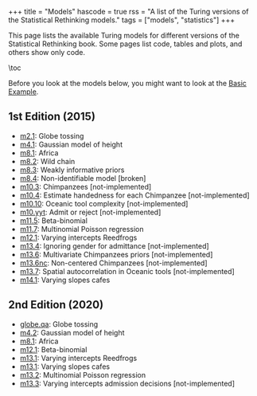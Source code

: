 +++
title = "Models"
hascode = true
rss = "A list of the Turing versions of the Statistical Rethinking models."
tags = ["models", "statistics"]
+++

This page lists the available Turing models for different versions of the Statistical Rethinking book.
Some pages list code, tables and plots, and others show only code.

\toc

Before you look at the models below, you might want to look at the [Basic Example](basic-example).

## 1st Edition (2015)

- [m2.1](globe-tossing): Globe tossing
- [m4.1](height): Gaussian model of height
- [m8.1](africa): Africa
- [m8.2](wild-chain): Wild chain
- [m8.3](weakly-informative-priors): Weakly informative priors
- [m8.4](non-identifiable): Non-identifiable model [broken]
- [m10.3](chimpanzees): Chimpanzees [not-implemented]
- [m10.4](estimate-handedness-chimpanzees): Estimate handedness for each Chimpanzee [not-implemented]
- [m10.10](oceanic-tool-complexity): Oceanic tool complexity [not-implemented]
- [m10.yyt](admit-reject): Admit or reject [not-implemented]
- [m11.5](beta-binomial): Beta-binomial
- [m11.7](multinomial-poisson): Multinomial Poisson regression
- [m12.1](varying-intercepts-reedfrogs): Varying intercepts Reedfrogs
- [m13.4](ignoring-gender-admit): Ignoring gender for admittance [not-implemented]
- [m13.6](multivariate-chimpanzees-priors): Multivariate Chimpanzees priors [not-implemented]
- [m13.6nc](non-centered-chimpanzees): Non-centered Chimpanzees [not-implemented]
- [m13.7](spatial-autocorrelation-oceanic): Spatial autocorrelation in Oceanic tools [not-implemented]
- [m14.1](varying-slopes-cafe): Varying slopes cafes

## 2nd Edition (2020)

- [globe.qa](globe-tossing): Globe tossing
- [m4.2](height): Gaussian model of height
- [m8.1](africa): Africa
- [m12.1](beta-binomial): Beta-binomial
- [m13.1](varying-intercepts-reedfrogs): Varying intercepts Reedfrogs
- [m13.1](varying-slopes-cafe): Varying slopes cafes
- [m13.2](multinomial-poisson): Multinomial Poisson regression
- [m13.3](varying-intercepts-admission): Varying intercepts admission decisions [not-implemented]

